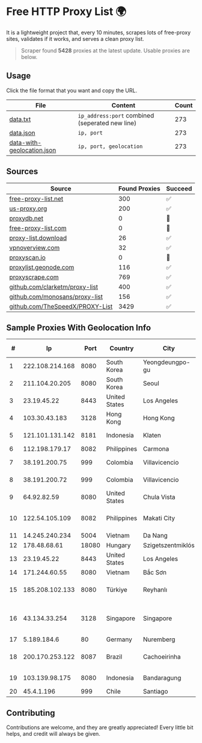 
# Free HTTP Proxy List 🌍

It is a lightweight project that, every 10 minutes, scrapes lots of free-proxy sites, validates if it works, and serves a clean proxy list.


> Scraper found **5428** proxies at the latest update. Usable proxies are below.

## Usage

Click the file format that you want and copy the URL.


|File|Content|Count|
|----|-------|-----|
|[data.txt](https://raw.githubusercontent.com/themiralay/Proxy-List-World/master/data.txt)|`ip_address:port` combined (seperated new line)|273|
|[data.json](https://raw.githubusercontent.com/themiralay/Proxy-List-World/master/data.json)|`ip, port`|273|
|[data-with-geolocation.json](https://raw.githubusercontent.com/themiralay/Proxy-List-World/master/data-with-geolocation.json)|`ip, port, geolocation`|273|

## Sources

|Source|Found Proxies|Succeed|
|------|-------------|-------|
|[free-proxy-list.net](https://free-proxy-list.net)|300|✅|
|[us-proxy.org](https://www.us-proxy.org)|200|✅|
|[proxydb.net](http://proxydb.net)|0|🚫|
|[free-proxy-list.com](https://free-proxy-list.com/?page=&port=&type%5B%5D=http&type%5B%5D=https&up_time=0&search=Search)|0|🚫|
|[proxy-list.download](https://www.proxy-list.download/HTTP)|26|✅|
|[vpnoverview.com](https://vpnoverview.com/privacy/anonymous-browsing/free-proxy-servers)|32|✅|
|[proxyscan.io](https://www.proxyscan.io)|0|🚫|
|[proxylist.geonode.com](https://proxylist.geonode.com/api/proxy-list?limit=300&page=1&sort_by=lastChecked&sort_type=desc&protocols=http,https)|116|✅|
|[proxyscrape.com](https://api.proxyscrape.com/v2/?request=displayproxies&protocol=http&timeout=10000&country=all&ssl=all&anonymity=all)|769|✅|
|[github.com/clarketm/proxy-list](https://raw.githubusercontent.com/clarketm/proxy-list/master/proxy-list-raw.txt)|400|✅|
|[github.com/monosans/proxy-list](https://raw.githubusercontent.com/monosans/proxy-list/main/proxies/http.txt)|156|✅|
|[github.com/TheSpeedX/PROXY-List](https://raw.githubusercontent.com/TheSpeedX/PROXY-List/master/http.txt)|3429|✅|


## Sample Proxies With Geolocation Info

|#|Ip|Port|Country|City|Internet Service Provider|
|-|--|----|-------|----|-------------------------|
|1|222.108.214.168|8080|South Korea|Yeongdeungpo-gu|Korea Telecom|
|2|211.104.20.205|8080|South Korea|Seoul|Korea Telecom|
|3|23.19.45.22|8443|United States|Los Angeles|Leaseweb USA, Inc.|
|4|103.30.43.183|3128|Hong Kong|Hong Kong|HKVPS|
|5|121.101.131.142|8181|Indonesia|Klaten|PT SELARAS CITRA TERABIT|
|6|112.198.179.17|8082|Philippines|Carmona|Globe Telecom|
|7|38.191.200.75|999|Colombia|Villavicencio|Cogent Communications|
|8|38.191.200.72|999|Colombia|Villavicencio|Cogent Communications|
|9|64.92.82.59|8080|United States|Chula Vista|Momentum Telecom, Inc.|
|10|122.54.105.109|8082|Philippines|Makati City|Philippine Long Distance Telephone Co.|
|11|14.245.240.234|5004|Vietnam|Da Nang|VNPT|
|12|178.48.68.61|18080|Hungary|Szigetszentmiklós|UPC|
|13|23.19.45.22|8443|United States|Los Angeles|Leaseweb USA, Inc.|
|14|171.244.60.55|8080|Vietnam|Bắc Sơn|VIETEL|
|15|185.208.102.133|8080|Türkiye|Reyhanlı|Guneydogu Telekom int.bil. ve ilt. hiz. tic. ltd. sti.|
|16|43.134.33.254|3128|Singapore|Singapore|Shenzhen Tencent Computer Systems Company Limited|
|17|5.189.184.6|80|Germany|Nuremberg|Contabo GmbH|
|18|200.170.253.122|8087|Brazil|Cachoeirinha|Telium Telecomunicações Ltda|
|19|103.139.98.175|8080|Indonesia|Bandaragung|Digital Network Setiawan|
|20|45.4.1.196|999|Chile|Santiago|Tlink SPA|



## Contributing

Contributions are welcome, and they are greatly appreciated! Every
little bit helps, and credit will always be given.

